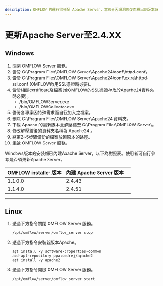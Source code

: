 ```yaml
---
description: OMFLOW 的運行需搭配 Apache Server，當後者因漏洞修復而釋出新版本時。理應同步進行更新，以下介紹更新步驟：
---
```


# 更新Apache Server至2.4.XX

## Windows

1. 關閉 OMFLOW Server 服務。&#x20;
2. 備份 C:\Program Files\OMFLOW Server\Apache24\conf\httpd.conf。
3. 備份 C:\Program Files\OMFLOW Server\Apache24\conf\extra\httpd-ssl.conf (OMFLOW啟用SSL憑證時必要)。 &#x20;
4. 備份相關certificate及檔案(若OMFLOW的SSL憑證存放於Apache24資料夾時必要)。&#x20;
   * /bin/OMFLOWServer.exe
   * /bin/OMFLOWCollector.exe
5. 備份各專案因特殊需求而自行加入之檔案。
6. 刪除 C:\Program Files\OMFLOW Server\Apache24 資料夾。
7. 下載 Apache 的最新版本並解壓縮至 C:\Program Files\OMFLOW Server\。
8. 修改解壓縮後的資料夾名稱為 Apache24 。
9. 將第2\~5步驟備份的檔案放回原本的路徑。
10. 重啟 OMFLOW Server 服務。

Windows版本的安裝檔已內建Apache Server，以下為對照表。使用者可自行參考是否須更新Apache Server。

<table><thead><tr><th>OMFLOW installer 版本</th><th>內建 Apache Server 版本</th><th data-hidden></th></tr></thead><tbody><tr><td>1.1.0.0</td><td>2.4.43</td><td></td></tr><tr><td>1.1.4.0</td><td>2.4.51</td><td></td></tr></tbody></table>

****

## **Linux**

1.  透過下方指令關閉 OMFLOW Server 服務。&#x20;

    ```
    /opt/omflow/server/omflow_server stop
    ```
2.  透過下方指令安裝新版本Apache。

    ```
    apt install -y software-properties-common
    add-apt-repository ppa:ondrej/apache2
    apt install -y apache2
    ```
3.  透過下方指令開啟 OMFLOW Server 服務。

    ```
    /opt/omflow/server/omflow_server start
    ```

